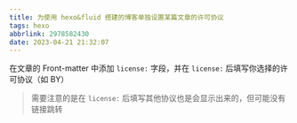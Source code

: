 ```yaml
---
title: 为使用 hexo&fluid 搭建的博客单独设置某篇文章的许可协议
tags: hexo
abbrlink: 2978582430
date: 2023-04-21 21:32:07
---
```


在文章的 Front-matter 中添加 `license:` 字段，并在 `license:` 后填写你选择的许可协议（如 BY）

> 需要注意的是在 `license:` 后填写其他协议也是会显示出来的，但可能没有链接跳转
